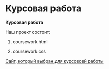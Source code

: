 # Курсовая работа

**Курсовая работа**

Наш проект состоит:

1. coursework.html

2. coursework.css

[Сайт, который выбран для курсововй работы](http://tk-themes.net/html-organik/)

